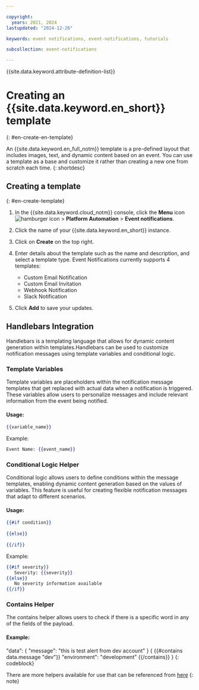 ```yaml
---

copyright:
  years: 2021, 2024
lastupdated: "2024-12-26"

keywords: event notifications, event-notifications, tutorials

subcollection: event-notifications

---
```


{{site.data.keyword.attribute-definition-list}}

# Creating an {{site.data.keyword.en_short}} template
{: #en-create-en-template}

An {{site.data.keyword.en_full_notm}} template is a pre-defined layout that includes images, text, and dynamic content based on an event. You can use a template as a base and customize it rather than creating a new one from scratch each time. 
{: shortdesc}

## Creating a template
{: #en-create-template}

1. In the {{site.data.keyword.cloud_notm}} console, click the **Menu** icon ![hamburger icon](images/icon_hamburger.svg) > **Platform Automation** > **Event notifications**. 
1. Click the name of your {{site.data.keyword.en_short}} instance. 
1. Click on **Create** on the top right.
1. Enter details about the template such as the name and description, and select a template type. Event Notifications currently supports 4 templates:

    * Custom Email Notification
    * Custom Email Invitation
    * Webhook Notification
    * Slack Notification
   
1. Click **Add** to save your updates. 


## Handlebars Integration

Handlebars is a templating language that allows for dynamic content generation within templates.Handlebars can be used to customize notification messages using template variables and conditional logic.

### Template Variables

Template variables are placeholders within the notification message templates that get replaced with actual data when a notification is triggered. These variables allow users to personalize messages and include relevant information from the event being notified.

#### Usage:

```handlebars
{{variable_name}}
```

Example:
```handlebars
Event Name: {{event_name}}
```

### Conditional Logic Helper

Conditional logic allows users to define conditions within the message templates, enabling dynamic content generation based on the values of variables. This feature is useful for creating flexible notification messages that adapt to different scenarios.

#### Usage:

```handlebars
{{#if condition}}
   
{{else}}
   
{{/if}}
```

Example:
```handlebars
{{#if severity}}
   Severity: {{severity}}
{{else}}
   No severity information available
{{/if}}
```

### Contains Helper

The contains helper allows users to check if there is a specific word in any of the fields of the payload.

#### Example:


"data": 
{
	"message": "this is test alert from dev account"
}
{
{{#contains data.message "dev"}}
"environment": "development"
{{/contains}}
}
{: codeblock}

There are more helpers available for use that can be referenced from [here](https://github.com/aymerick/raymond?tab=readme-ov-file#built-in-helpers)
{: note}
